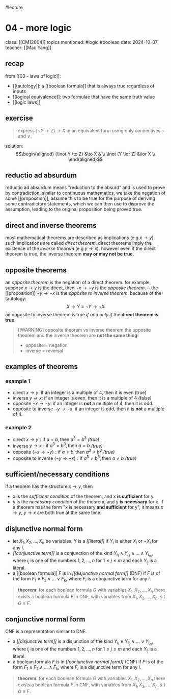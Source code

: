 #lecture 
# 04 - more logic
class: [[CM12004]]
topics mentioned: #logic #boolean 
date: 2024-10-07
teacher: [[Mac Yang]]
## recap
from [[03 - laws of logic]]:
+ [[tautology]]: a [[boolean formula]]  that is always true regardless of inputs
+ [[logical equivalence]]: two formulae that have the same truth value
+ [[logic laws]]
## exercise
> express $(\lnot Y \to Z) \to X$ in an equivalent form using only connectives $\lnot$ and $\lor$.

solution:
$$\begin{aligned}
(\lnot Y \to Z) &\to X & \\
\lnot (Y \lor Z) &\lor X \\
\end{aligned}$$
## reductio ad absurdum
reductio ad absurdum means "reduction to the absurd" and is used to prove by contradiction.
similar to continuous mathematics, we take the negation of some [[proposition]], assume this to be true for the purpose of deriving some contradictory statements, which we can then use to disprove the assumption, leading to the original proposition being proved true.
## direct and inverse theorems
most mathematical theorems are described as implications (e.g $x\to y$). such implications are called *direct theorem*.
direct theorems imply the existence of the *inverse theorem* (e.g $y\to x$).
however even if the direct theorem is true, the inverse theorem **may or may not be true**.
## opposite theorems 
an *opposite theorem* is the negation of a direct theorem. for example, suppose $x\to y$ is the direct, then $\lnot x \to \lnot y$ is the *opposite theorem*.
$\therefore$ the [[proposition]] $\lnot y \to \lnot x$ is the *opposite to inverse theorem*.
because of the tautology:$$X \to Y \equiv \lnot Y \to \lnot X$$ an opposite to inverse theorem is true *if and only if* the **direct theorem is true**.
> [!WARNING] opposite theorem vs inverse theorem 
> the opposite theorem and the inverse theorem are **not the same thing**!
> + opposite = negation 
> + inverse = reversal

## examples of theorems 
### example 1
+ direct $x\to y$: if an integer is a multiple of 4, then it is even (true)
+ inverse $y\to x$: if an integer is even, then it is a multiple of 4 (false)
+ opposite $\lnot x \to \lnot y$: if an integer is **not** a multiple of 4, then it is odd.
+ opposite to inverse $\lnot y \to \lnot x$: if an integer is odd, then it is **not** a multiple of 4.
### example 2
+ direct $x\to y: \text{if } a = b, \text{then } a^3 = b^3$ *(true)*
+ inverse $y \to x: \text{if } a^3 = b^3, \text{then } a = b$ *(true)*
+ opposite $(\lnot x \to \lnot y): \text{if } a \ne b, \text{then } a^3 \ne b^3$ *(true)*
+ opposite to inverse $(\lnot y \to \lnot x): \text{if } a^3 \ne b^3, \text{then } a \ne b$ *(true)*
## sufficient/necessary conditions
if a theorem has the structure $x\to y$, then
+ x is the *sufficient condition* of the theorem, and x **is sufficient** for y.
+ y is the *necessary condition* of the theorem, and y **is necessary** for x.
if a theorem has the form "x is necessary **and sufficient** for y", it means $x \to y,\ y \to x$ are both true at the same time.
## disjunctive normal form
+ let $X_1,X_2,\ldots,X_n$ be variables. Y is a *[[literal]]* if $Y_i$ is either $X_i$ or $\lnot X_i$ for any $i$.
+ *[[conjunctive term]]* is a conjunction of the kind $Y_{i_1} \land Y_{i_2} \land \ldots \land Y_{i_m}$, where $i_j$ is one of the numbers $1,2,\ldots,n$ for $1\le j\le m$ and each $Y_{i_j}$ is a literal.
+ a [[boolean formula]] $F$ is in *[[disjunctive normal form]]* (DNF) if $F$ is of the form $F_1 \lor F_2 \lor \ldots \lor F_k$, where $F_i$ is a conjunctive term for any $i$.

> **theorem**: for each boolean formula $G$ with variables $X_1, X_2, \ldots , X_n$ there exists a boolean formula $F$ in DNF, with variables from $X_1, X_2, \ldots , X_n$, s.t $G\equiv F$.
## conjunctive normal form
CNF is a representation similar to DNF.
+ a *[[disjunctive term]]* is a disjunction of the kind $Y_{i_1} \lor Y_{i_2} \lor \ldots \lor Y_{i_m}$, where $i_j$ is one of the numbers $1,2,\ldots,n$ for $1\le j\le m$ and each $Y_{i_j}$ is a literal.
+ a boolean formula $F$ is in *[[conjunctive normal form]]* (CNF) if $F$ is of the form  $F_1 \land F_2 \land \ldots \land F_k$, where $F_i$ is a disjunctive term for any $i$.
> **theorem**: for each boolean formula $G$ with variables $X_1, X_2, \ldots , X_n$ there exists a boolean formula $F$ in CNF, with variables from $X_1, X_2, \ldots , X_n$, s.t $G\equiv F$.